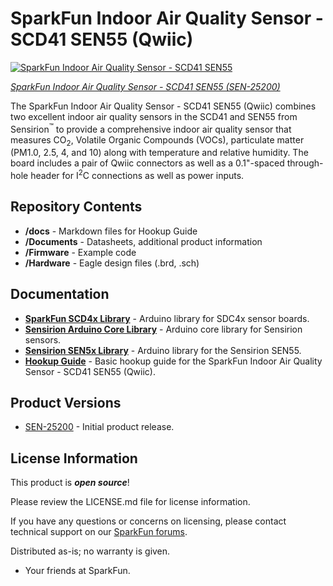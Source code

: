 SparkFun Indoor Air Quality Sensor - SCD41 SEN55 (Qwiic)
========================================

[![SparkFun Indoor Air Quality Sensor - SCD41 SEN55](https://cdn.sparkfun.com/r/600-600/assets/parts/2/5/6/9/0/SEN-25200-Indoor-Air-Quality-Sensor-Feature.jpg)](https://www.sparkfun.com/products/25200)

[*SparkFun Indoor Air Quality Sensor - SCD41 SEN55 (SEN-25200)*](https://www.sparkfun.com/products/25200)

The SparkFun Indoor Air Quality Sensor - SCD41 SEN55 (Qwiic) combines two excellent indoor air quality sensors in the SCD41 and SEN55 from Sensirion<sup>&trade;</sup> to provide a comprehensive indoor air quality sensor that measures CO<sub>2</sub>, Volatile Organic Compounds (VOCs), particulate matter (PM1.0, 2.5, 4, and 10) along with temperature and relative humidity. The board includes a pair of Qwiic connectors as well as a 0.1"-spaced through-hole header for I<sup>2</sup>C connections as well as power inputs.

Repository Contents
-------------------

* **/docs** - Markdown files for Hookup Guide
* **/Documents** - Datasheets, additional product information
* **/Firmware** - Example code 
* **/Hardware** - Eagle design files (.brd, .sch)

Documentation
--------------
* **[SparkFun SCD4x Library](https://github.com/sparkfun/SparkFun_SCD4x_Arduino_Library)** - Arduino library for SDC4x sensor boards.
* **[Sensirion Arduino Core Library](https://github.com/Sensirion/arduino-core)** - Arduino core library for Sensirion sensors.
* **[Sensirion SEN5x Library](https://github.com/Sensirion/arduino-i2c-sen5x)** - Arduino library for the Sensirion SEN55.
* **[Hookup Guide](https://sparkfun.github.io/SparkFun_Indoor_Air_Quality_Sensor-SCD41-SEN55)** - Basic hookup guide for the SparkFun Indoor Air Quality Sensor - SCD41 SEN55 (Qwiic).

Product Versions
----------------
* [SEN-25200](https://www.sparkfun.com/products/25200) - Initial product release.

License Information
-------------------

This product is _**open source**_! 

Please review the LICENSE.md file for license information. 

If you have any questions or concerns on licensing, please contact technical support on our [SparkFun forums](https://forum.sparkfun.com/viewforum.php?f=152).

Distributed as-is; no warranty is given.

- Your friends at SparkFun.
